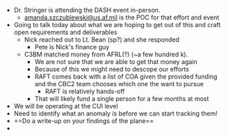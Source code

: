 
- Dr. Stringer is attending the DASH event in-person.
	- amanda.szczublewski@us.af.mil is the POC for that effort and event
- Going to talk today about what we are hoping to get out of this and craft open requirements and deliverables
	- Nick reached out to Lt. Bean (sp?) and she responded
		- Pete is Nick's finance guy
	- C3BM matched money from AFRL(?) (~a few hundred k).
		- We are not sure that we are able to get that money again
		- Because of this we might need to descope our efforts
		- RAFT comes back with a list of COA given the provided funding and the CBC2 team chooses which one the want to pursue
			- RAFT is relatively hands-off
		- That will likely fund a single person for a few months at most
- We will be operating at the CUI level
- Need to identify what an anomaly is before we can start tracking them!
- ==Do a write-up on your findings of the plane==
- 